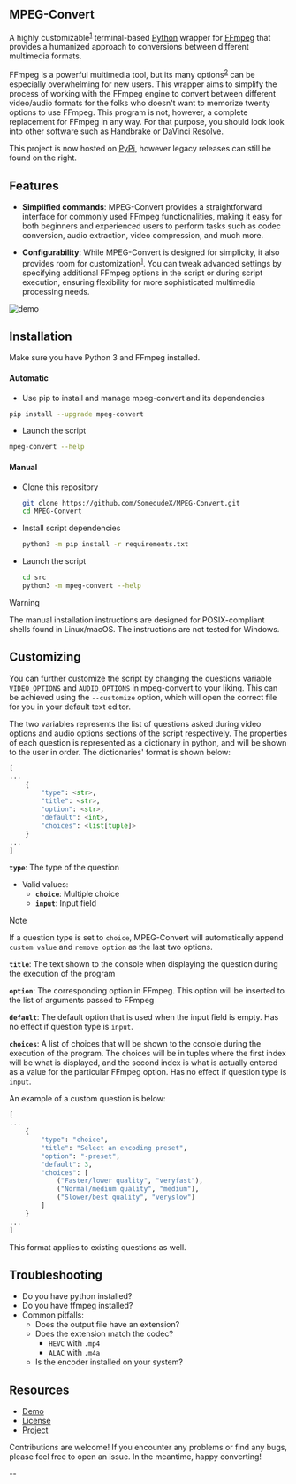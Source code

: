 ## MPEG-Convert

A highly customizable<sup>[1](#Customizing)</sup> terminal-based [Python](https://www.python.org/downloads/) wrapper for [FFmpeg](https://ffmpeg.org/download.html) that provides a humanized approach to conversions between different multimedia formats. 

FFmpeg is a powerful multimedia tool, but its many options<sup>[2](https://ffmpeg.org/ffmpeg.html)</sup> can be especially overwhelming for new users. This wrapper aims to simplify the process of working with the FFmpeg engine to convert between different video/audio formats for the folks who doesn't want to memorize twenty options to use FFmpeg. This program is not, however, a complete replacement for FFmpeg in any way. For that purpose, you should look look into other software such as [Handbrake](https://handbrake.fr/) or [DaVinci Resolve](https://www.blackmagicdesign.com/products/davinciresolve). 

This project is now hosted on [PyPi](https://pypi.org/project/mpeg-convert), however legacy releases can still be found on the right. 

## Features

* **Simplified commands**: MPEG-Convert provides a straightforward interface for commonly used FFmpeg functionalities, making it easy for both beginners and experienced users to perform tasks such as codec conversion, audio extraction, video compression, and much more.

* **Configurability**: While MPEG-Convert is designed for simplicity, it also provides room for customization<sup>[1](#Customizing)</sup>. You can tweak advanced settings by specifying additional FFmpeg options in the script or during script execution, ensuring flexibility for more sophisticated multimedia processing needs.

![demo](https://github.com/SomedudeX/MPEG-Convert/assets/101906945/d69c68b0-4122-4ebc-a6fb-3de50448dcd0)

## Installation 

Make sure you have Python 3 and FFmpeg installed. 

#### Automatic

* Use pip to install and manage mpeg-convert and its dependencies

```bash
pip install --upgrade mpeg-convert
```

* Launch the script

```bash
mpeg-convert --help
```

#### Manual

* Clone this repository
  
  ```bash
  git clone https://github.com/SomedudeX/MPEG-Convert.git
  cd MPEG-Convert
  ```

* Install script dependencies

  ```bash
  python3 -m pip install -r requirements.txt
  ```

* Launch the script

  ```bash
  cd src
  python3 -m mpeg-convert --help
  ```

> [!WARNING]
> The manual installation instructions are designed for POSIX-compliant shells found in Linux/macOS. The instructions are not tested for Windows. 

## Customizing

You can further customize the script by changing the questions variable `VIDEO_OPTIONS` and `AUDIO_OPTIONS` in mpeg-convert to your liking. This can be achieved using the `--customize` option, which will open the correct file for you in your default text editor.

The two variables represents the list of questions asked during video options and audio options sections of the script respectively. The properties of each question is represented as a dictionary in python, and will be shown to the user in order. The dictionaries' format is shown below:

```py
[
...
    {
        "type": <str>,
        "title": <str>,
        "option": <str>,
        "default": <int>,
        "choices": <list[tuple]>
    }
...
]
```

**`type`**: The type of the question

 * Valid values:
   + **`choice`**: Multiple choice
   + **`input`**: Input field
  
> [!NOTE]
> If a question type is set to `choice`, MPEG-Convert will automatically append `custom value` and `remove option` as the last two options. 

**`title`**: The text shown to the console when displaying the question during the execution of the program

**`option`**: The corresponding option in FFmpeg. This option will be inserted to the list of arguments passed to FFmpeg

**`default`**: The default option that is used when the input field is empty. Has no effect if question type is `input`.

**`choices`**: A list of choices that will be shown to the console during the execution of the program. The choices will be in tuples where the first index will be what is displayed, and the second index is what is actually entered as a value for the particular FFmpeg option. Has no effect if question type is `input`.

An example of a custom question is below: 

```py
[
...
    {
        "type": "choice",
        "title": "Select an encoding preset",
        "option": "-preset",
        "default": 3,
        "choices": [
            ("Faster/lower quality", "veryfast"),
            ("Normal/medium quality", "medium"),
            ("Slower/best quality", "veryslow")
        ]
    }
...
]
```

This format applies to existing questions as well.

## Troubleshooting

* Do you have python installed?
* Do you have ffmpeg installed?
* Common pitfalls:
  + Does the output file have an extension?
  + Does the extension match the codec?
    - `HEVC` with `.mp4`  
    - `ALAC` with `.m4a`
  + Is the encoder installed on your system?

## Resources

 - [Demo](https://github.com/SomedudeX/mpeg-convert/raw/main/demo.mov)
 - [License](https://raw.githubusercontent.com/SomedudeX/mpeg-convert/main/LICENSE)
 - [Project](https://pypi.org/project/mpeg-convert/#history)

Contributions are welcome! If you encounter any problems or find any bugs, please feel free to open an issue. In the meantime, happy converting! 

--
